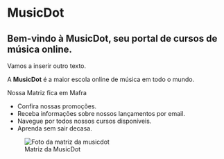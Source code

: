 <!DOCTYPE html>

<html>
 <head>
   <title>MusicDot</title>
   <meta charset="utf-8">
 </head>
 <body>
 <h1>MusicDot</h1>
 <h2>Bem-vindo à MusicDot, seu portal de cursos de música online.</h2>
 
 <p>
   Vamos a inserir outro texto.
 </p>
 
 <p> A <strong>MusicDot</strong> é a maior escola online de música em todo o mundo.
 </p>
 
<p> Nossa Matriz fica em Mafra
</p>

<ul>		
  <li>Confira	nossas	promoções.</li>
  <li>Receba	informações sobre nossos lançamentos por email.</li>
  <li>Navegue	por todos nossos cursos	disponíveis.</li>
  <li>Aprenda	sem sair decasa.</li>
 </ul>

<figure>
 <img src="img/matriz-musicdot.png" alt="Foto da matriz da musicdot">
 <figcaption>Matriz da MusicDot</figcaption>
</figure>

 </body>
</html>

